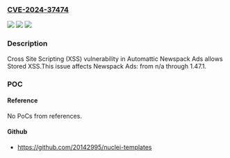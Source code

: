 ### [CVE-2024-37474](https://cve.mitre.org/cgi-bin/cvename.cgi?name=CVE-2024-37474)
![](https://img.shields.io/static/v1?label=Product&message=Newspack%20Ads&color=blue)
![](https://img.shields.io/static/v1?label=Version&message=n%2Fa&color=blue)
![](https://img.shields.io/static/v1?label=Vulnerability&message=Cross%20Site%20Scripting%20(XSS)&color=brighgreen)

### Description

Cross Site Scripting (XSS) vulnerability in Automattic Newspack Ads allows Stored XSS.This issue affects Newspack Ads: from n/a through 1.47.1.

### POC

#### Reference
No PoCs from references.

#### Github
- https://github.com/20142995/nuclei-templates

